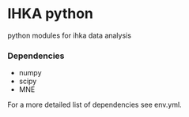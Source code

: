 # IHKA python

python modules for ihka data analysis

### Dependencies
- numpy 
- scipy
- MNE 

For a more detailed list of dependencies see env.yml. 


